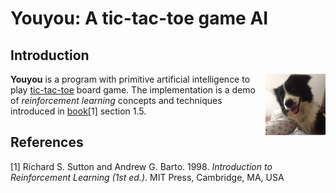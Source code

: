 # Youyou: A tic-tac-toe game AI

## Introduction

<img align="right" src="pics/youyou.jpg" width="96">

**Youyou** is a program with primitive artificial intelligence to play [tic-tac-toe](https://en.wikipedia.org/wiki/Tic-tac-toe) board game. The implementation is a demo of *reinforcement learning* concepts and techniques introduced in [book](http://web.stanford.edu/class/psych209/Readings/SuttonBartoIPRLBook2ndEd.pdf)\[1\] section 1.5.

## References
\[1\] Richard S. Sutton and Andrew G. Barto. 1998. *Introduction to Reinforcement Learning (1st ed.)*. MIT Press, Cambridge, MA, USA
